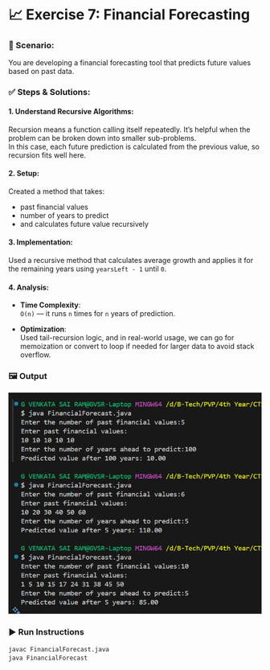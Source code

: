 # 📈 Exercise 7: Financial Forecasting

### 📘 Scenario:
You are developing a financial forecasting tool that predicts future values based on past data.

### ✅ Steps & Solutions:

#### 1. Understand Recursive Algorithms:

Recursion means a function calling itself repeatedly. It’s helpful when the problem can be broken down into smaller sub-problems.  
In this case, each future prediction is calculated from the previous value, so recursion fits well here.

#### 2. Setup:

Created a method that takes:
- past financial values
- number of years to predict
- and calculates future value recursively

#### 3. Implementation:

Used a recursive method that calculates average growth and applies it for the remaining years using `yearsLeft - 1` until `0`.

#### 4. Analysis:

- **Time Complexity**:  
  `O(n)` — it runs `n` times for `n` years of prediction.

- **Optimization**:  
  Used tail-recursion logic, and in real-world usage, we can go for memoization or convert to loop if needed for larger data to avoid stack overflow.

### 🖼 Output

![Output](./Output/Output.png)

### ▶️ Run Instructions

```bash
javac FinancialForecast.java
java FinancialForecast
```